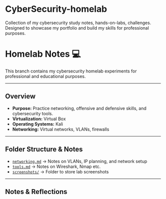 # CyberSecurity-homelab
Collection of my cybersecurity study notes, hands-on-labs, challenges. Designed to showcase my portfolio and build my skills for professional purposes.

# Homelab Notes 💻

This branch contains my cybersecurity homelab experiments for professional and educational purposes.  

---

## Overview

- **Purpose:** Practice networking, offensive and defensive skills, and cybersecurity tools.  
- **Virtualization:** Virtual Box  
- **Operating Systems:** Kali  
- **Networking:** Virtual networks, VLANs, firewalls  

---

## Folder Structure & Notes

- [`networking.md`](networking.md) → Notes on VLANs, IP planning, and network setup  
- [`tools.md`](tools.md) → Notes on Wireshark, Nmap etc.  
- [`screenshots/`](screenshots) → Folder to store lab screenshots 

---

## Notes & Reflections


